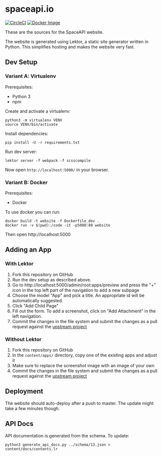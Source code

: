 # spaceapi.io

[![CircleCI][circle-ci-badge]][circle-ci]
[![Docker Image][docker-image-badge]][docker-image]

These are the sources for the SpaceAPI website.

The website is generated using Lektor, a static site generator written in
Python. This simplifies hosting and makes the website very fast.


## Dev Setup

### Variant A: Virtualenv

Prerequisites:

- Python 3
- npm

Create and activate a virtualenv:

    python3 -m virtualenv VENV
    source VENV/bin/activate

Install dependencies:

    pip install -U -r requirements.txt

Run dev server:

    lektor server -f webpack -f scsscompile

Now open `http://localhost:5000/` in your browser.

### Variant B: Docker

Prerequisites:

- Docker

To use docker you can run:

    docker build -t website -f Dockerfile_dev .
    docker run -v $(pwd):/code -it -p5000:80 website

Then open http://localhost:5000


## Adding an App

### With Lektor

1. Fork this repository on GitHub
2. Run the dev setup as described above.
3. Go to http://localhost:5000/admin/root:apps/preview and press the "+" icon
   in the top left part of the navigation to add a new subpage
4. Choose the model "App" and pick a title. An appropriate id will be
   automatically suggested.
5. Click "Add Child Page"
6. Fill out the form. To add a screenshot, click on "Add Attachment" in the
   left navigation.
7. Commit the changes in the file system and submit the changes as a pull
   request against the [upstream project](https://github.com/spaceapi/website)

### Without Lektor

1. Fork this repository on GitHub
2. In the `content/apps/` directory, copy one of the existing apps and adjust it
3. Make sure to replace the screenshot image with an image of your own
4. Commit the changes in the file system and submit the changes as a pull
   request against the [upstream project](https://github.com/spaceapi/website)


## Deployment

The website should auto-deploy after a push to master. The update might take a
few minutes though.


## API Docs

API documentation is generated from the schema. To update:

    python3 generate_api_docs.py ../schema/13.json > content/docs/contents.lr


<!-- Badges -->
[circle-ci]: https://circleci.com/gh/SpaceApi/website/tree/master
[circle-ci-badge]: https://circleci.com/gh/SpaceApi/website/tree/master.svg?style=shield
[docker-image]: https://hub.docker.com/r/spaceapi/website/
[docker-image-badge]: https://img.shields.io/docker/pulls/spaceapi/website.svg
